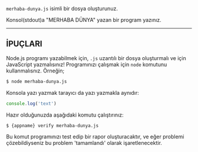 `merhaba-dunya.js` isimli bir dosya oluşturunuz.

Konsol(stdout)a "MERHABA DÜNYA" yazan bir program yazınız.

----------------------------------------------------------------------
## İPUÇLARI

Node.js programı yazabilmek için, `.js` uzantılı bir dosya oluşturmalı ve için JavaScript yazmalısınız! Programınızı çalışmak için `node` komutunu kullanmalısnız. Örneğin;

```sh
$ node merhaba-dunya.js
```

Konsola yazı yazmak tarayıcı da yazı yazmakla aynıdır:

```js
console.log('text')
```

Hazır olduğunuzda aşağıdaki komutu çalıştırınız:

```sh
$ {appname} verify merhaba-dunya.js
```

Bu komut programınızı test edip bir rapor oluşturacaktır, ve eğer problemi çözebildiyseniz bu problem 'tamamlandı' olarak işaretlenecektir.
